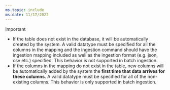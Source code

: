```yaml
---
ms.topic: include
ms.date: 11/17/2022
---
```


> [!IMPORTANT]
> * If the table does not exist in the database, it will be automatically created by the system. A valid datatype must be specified for all the columns in the mapping and the ingestion command should have the ingestion mapping included as well as the ingestion format (e.g. json, csv etc.) specified. This behavior is not supported in batch ingestion. 
> * If the columns in the mapping do not exist in the table, new columns will be automatically added by the system the **first time that data arrives for these columns**. A valid datatype must be specified for all of the non-existing columns. This behavior is only supported in batch ingestion.   
